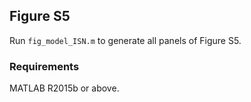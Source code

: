 ## Figure S5

Run ``fig_model_ISN.m`` to generate all panels of Figure S5.

### Requirements

MATLAB R2015b or above.
